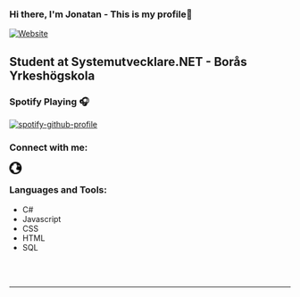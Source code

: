 ### Hi there, I'm Jonatan - This is my profile👋

[![Website]](https://exemplarisk.github.io)

## Student at Systemutvecklare.NET - Borås Yrkeshögskola

### Spotify Playing 🎧
[![spotify-github-profile](https://spotify-github-profile.vercel.app/api/view?uid=jonatan.1996&cover_image=true)](https://github.com/kittinan/spotify-github-profile)

### Connect with me:

[<img align="left" alt="https://jzqc07.github.io" width="22px" src="https://raw.githubusercontent.com/iconic/open-iconic/master/svg/globe.svg" />][website]

<br />

### Languages and Tools:

- C#
- Javascript
- CSS
- HTML
- SQL

<br />
<br />

---

[website]: https://exemplarisk.github.io
[linkedin]: https://www.linkedin.com/in/jonatan-schultz-777257105
